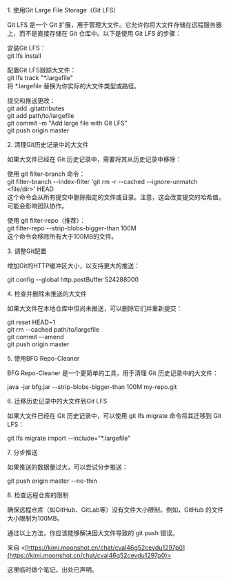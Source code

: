 1. 使用Git Large File Storage（Git LFS）

Git LFS 是一个 Git 扩展，用于管理大文件。它允许你将大文件存储在远程服务器上，而不是直接存储在 Git 仓库中。以下是使用 Git LFS 的步骤：

安装Git LFS：  
git lfs install

配置Git LFS跟踪大文件：  
git lfs track "*.largefile"  
将 *.largefile 替换为你实际的大文件类型或路径。

提交和推送更改：  
git add .gitattributes  
git add path/to/largefile  
git commit -m "Add large file with Git LFS"  
git push origin master

2. 清理Git历史记录中的大文件

如果大文件已经在 Git 历史记录中，需要将其从历史记录中移除：

使用 git filter-branch 命令：  
git filter-branch --index-filter 'git rm -r --cached --ignore-unmatch <file/dir>' HEAD  
这个命令会从所有提交中删除指定的文件或目录。注意，这会改变提交的哈希值，可能会影响团队协作。

使用 git filter-repo（推荐）：  
git filter-repo --strip-blobs-bigger-than 100M  
这个命令会移除所有大于100MB的文件。

3. 调整Git配置

增加Git的HTTP缓冲区大小，以支持更大的推送：

git config --global http.postBuffer 524288000

4. 检查并删除未推送的大文件

如果大文件在本地仓库中但尚未推送，可以删除它们并重新提交：

git reset HEAD~1  
git rm --cached path/to/largefile  
git commit --amend  
git push origin master

5. 使用BFG Repo-Cleaner

BFG Repo-Cleaner 是一个更简单的工具，用于清理 Git 历史记录中的大文件：

java -jar bfg.jar --strip-blobs-bigger-than 100M my-repo.git

6. 迁移历史记录中的大文件到Git LFS

如果大文件已经在 Git 历史记录中，可以使用 git lfs migrate 命令将其迁移到 Git LFS：

git lfs migrate import --include="*.largefile"

7. 分步推送

如果推送的数据量过大，可以尝试分步推送：

git push origin master --no-thin

8. 检查远程仓库的限制

确保远程仓库（如GitHub、GitLab等）没有文件大小限制。例如，GitHub 的文件大小限制为100MB。

通过以上方法，你应该能够解决因大文件导致的 git push 错误。

来自 <[https://kimi.moonshot.cn/chat/cval46g52cevdu1297p0](https://kimi.moonshot.cn/chat/cval46g52cevdu1297p0)>

这里临时做个笔记，出处已声明。